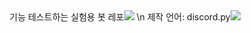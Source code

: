 <div align=center>
기능 테스트하는 실험용 봇 레포<a href="https://discordpy.readthedocs.io/en/stable/"><img src="https://img.shields.io/badge/-5865F2?style=flat&logo=Discord&logoColor=white"/></a>
\n
제작 언어: discord.py<img src="https://img.shields.io/badge/discord.py-3776AB?style=flat&logo=Python&logoColor=white"/>

</div>